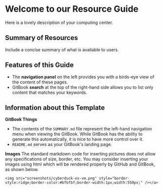 # Welcome to our Resource Guide

Here is a lovely description of your computing center.

## Summary of Resources

Include a concise summary of what is available to users.

## Features of this Guide

* The **navigation panel** on the left provides you with a birds-eye view of the content of these pages.
* GitBook **search** at the top of the right-hand side allows you to list only content that matches your keywords.

## Information about this Template

**GitBook Things**
- The contents of the `SUMMARY.md` file represent the left-hand navigation menu when viewing the GitBook. While GitBook has the ability to generate this automatically, it is nice to have more control over it.
- `README.md` serves as your GitBook's landing page.

**Images**
The standard markdown code for inserting pictures does not allow any specifications of size, border, etc. You may consider inserting your images using html which will be rendered properly by GitHub and GitBook, as shown below.

```
<img src="screenshots/cyberduck-os-vm.png" style="border-style:ridge;border-color:#bfbfbf;border-width:1px;width:550px;" /></a>
```
